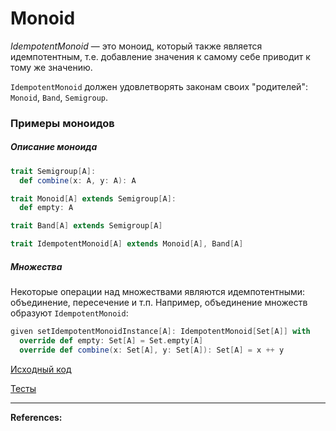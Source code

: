 # Monoid

_IdempotentMonoid_ — это моноид, который также является идемпотентным,
т.е. добавление значения к самому себе приводит к тому же значению.

`IdempotentMonoid` должен удовлетворять законам своих "родителей": `Monoid`, `Band`, `Semigroup`.

### Примеры моноидов

##### Описание моноида
```scala
trait Semigroup[A]:
  def combine(x: A, y: A): A

trait Monoid[A] extends Semigroup[A]:
  def empty: A

trait Band[A] extends Semigroup[A]

trait IdempotentMonoid[A] extends Monoid[A], Band[A]
```

##### Множества

Некоторые операции над множествами являются идемпотентными: объединение, пересечение и т.п.
Например, объединение множеств образуют `IdempotentMonoid`:

```scala
given setIdempotentMonoidInstance[A]: IdempotentMonoid[Set[A]] with
  override def empty: Set[A] = Set.empty[A]
  override def combine(x: Set[A], y: Set[A]): Set[A] = x ++ y
```


[Исходный код](https://gitflic.ru/project/artemkorsakov/scalabook/blob?file=examples%2Fsrc%2Fmain%2Fscala%2Ftypeclass%2Fmonoid%2FIdempotentMonoid.scala&plain=1)

[Тесты](https://gitflic.ru/project/artemkorsakov/scalabook/blob?file=examples%2Fsrc%2Ftest%2Fscala%2Ftypeclass%2Fmonoid%2FIdempotentMonoidSuite.scala)


---

**References:**
